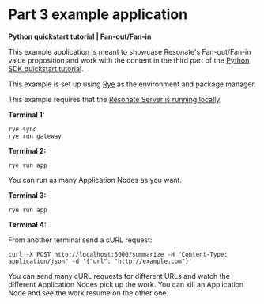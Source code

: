 # Part 3 example application

**Python quickstart tutorial | Fan-out/Fan-in**

This example application is meant to showcase Resonate's Fan-out/Fan-in value proposition and work with the content in the third part of the [Python SDK quickstart tutorial](https://docs.resonatehq.io/get-started/python-quickstart#part-3-fan-outfan-in).

This example is set up using [Rye](https://rye.astral.sh/) as the environment and package manager.

This example requires that the [Resonate Server is running locally](https://docs.resonatehq.io/get-started/server-quickstart).

**Terminal 1:**

```shell
rye sync
rye run gateway
```

**Terminal 2:**

```shell
rye run app
```

You can run as many Application Nodes as you want.

**Terminal 3:**

```shell
rye run app
```

**Terminal 4:**

From another terminal send a cURL request:

```shell
curl -X POST http://localhost:5000/summarize -H "Content-Type: application/json" -d '{"url": "http://example.com"}'
```

You can send many cURL requests for different URLs and watch the different Application Nodes pick up the work.
You can kill an Application Node and see the work resume on the other one.
